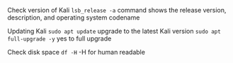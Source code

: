 Check version of Kali
```lsb_release -a``` command shows the release version, description, and operating system codename

Updating Kali
```sudo apt update``` upgrade to the latest Kali version
```sudo apt full-upgrade -y``` yes to full upgrade

Check disk space
```df -H``` -H for human readable
